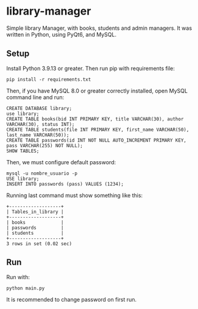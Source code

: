 # library-manager

Simple library Manager, with books, students and admin managers. It was written in Python, using PyQt6, and MySQL.

## Setup

Install Python 3.9.13 or greater. Then run pip with requirements file:

```
pip install -r requirements.txt
```

Then, if you have MySQL 8.0 or greater correctly installed, open MySQL command line and run:

```
CREATE DATABASE library;
use library;
CREATE TABLE books(bid INT PRIMARY KEY, title VARCHAR(30), author VARCHAR(30), status INT);
CREATE TABLE students(file INT PRIMARY KEY, first_name VARCHAR(50), last_name VARCHAR(50));
CREATE TABLE passwords(id INT NOT NULL AUTO_INCREMENT PRIMARY KEY, pass VARCHAR(255) NOT NULL);
SHOW TABLES;
```

Then, we must configure default password:
```
mysql -u nombre_usuario -p
USE library;
INSERT INTO passwords (pass) VALUES (1234);
```

Running last command must show something like this:
```
+-------------------+
| Tables_in_library |
+-------------------+
| books             |
| passwords         |
| students          |
+-------------------+
3 rows in set (0.02 sec)
```

## Run

Run with:

```
python main.py
```

It is recommended to change password on first run.
